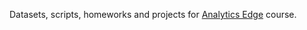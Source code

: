 Datasets, scripts, homeworks and projects for [Analytics Edge](https://www.edx.org/course/analytics-edge-mitx-15-071x-2) course.
